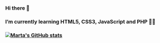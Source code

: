 ### Hi there 👋
### I’m currently learning HTML5, CSS3, JavaScript and PHP 👩‍💻
### [![Marta's GitHub stats](https://github-readme-stats.vercel.app/api?username=marta-moran&theme=dracula&show_icons=true)](https://github.com/anuraghazra/github-readme-stats)


<!--
**marta-moran/marta-moran** is a ✨ _special_ ✨ repository because its `README.md` (this file) appears on your GitHub profile.

Here are some ideas to get you started:

- 🔭 I’m currently working on ...
- 🌱 I’m currently learning ...
- 👯 I’m looking to collaborate on ...
- 🤔 I’m looking for help with ...
- 💬 Ask me about ...
- 📫 How to reach me: ...
- 😄 Pronouns: ...
- ⚡ Fun fact: ...
-->

